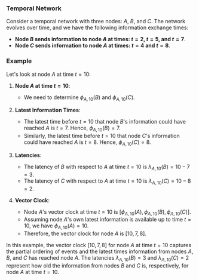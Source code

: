 ### Temporal Network

Consider a temporal network with three nodes: $A$, $B$, and $C$. The network evolves over time, and we have the following information exchange times:

- **Node $B$ sends information to node $A$ at times: $t = 2$, $t = 5$, and $t = 7$**.
- **Node $C$ sends information to node $A$ at times: $t = 4$ and $t = 8$**.

### Example

Let's look at node $A$ at time $t = 10$:

1. **Node $A$ at time $t = 10$**:
    - We need to determine $\phi_{A,10}(B)$ and $\phi_{A,10}(C)$.

2. **Latest Information Times**:
    - The latest time before $t = 10$ that node $B$'s information could have reached $A$ is $t = 7$. Hence, $\phi_{A,10}(B) = 7$.
    - Similarly, the latest time before $t = 10$ that node $C$'s information could have reached $A$ is $t = 8$. Hence, $\phi_{A,10}(C) = 8$.

3. **Latencies**:
    - The latency of $B$ with respect to $A$ at time $t = 10$ is $\lambda_{A,10}(B) = 10 - 7 = 3$.
    - The latency of $C$ with respect to $A$ at time $t = 10$ is $\lambda_{A,10}(C) = 10 - 8 = 2$.

4. **Vector Clock**:
    - Node $A$'s vector clock at time $t = 10$ is $[\phi_{A,10}(A), \phi_{A,10}(B), \phi_{A,10}(C)]$.
    - Assuming node $A$'s own latest information is available up to time $t = 10$, we have $\phi_{A,10}(A) = 10$.
    - Therefore, the vector clock for node $A$ is $[10, 7, 8]$.

In this example, the vector clock $[10, 7, 8]$ for node $A$ at time $t = 10$ captures the partial ordering of events and the latest times information from nodes $A$, $B$, and $C$ has reached node $A$. The latencies $\lambda_{A,10}(B) = 3$ and $\lambda_{A,10}(C) = 2$ represent how old the information from nodes $B$ and $C$ is, respectively, for node $A$ at time $t = 10$.